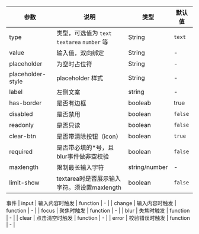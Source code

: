 | 参数         | 说明                             | 类型   | 默认值           |
|--------------|----------------------------------|--------|------------------|
| type         | 类型，可选值为 `text` `textarea` `number`  等 | String |`text`         |
| value      | 输入值，双向绑定 | String |  -     |
| placeholder         | 为空时占位符 | String |       -       |
| placeholder-style | placeholder 样式     | String | - |
| label          | 	左侧文案                       | string | -             |
| has-border          | 	是否有边框                       | booleab | true            |
| disabled          | 	是否禁用                       | boolean | `false`              |
| readonly          | 是否只读                        | boolean | `false`               |
| clear-btn       | 是否带清除按钮（icon）                        | boolean | `true`               |
| required          | 是否带必填的*号，且blur事件做非空校验                       | boolean | `false`               |
| maxlength          | 限制最长输入字符                   | string/number | -               |
| limit-show          | textarea时是否展示输入字符。须设置maxlength                        | boolean | `false`               |


事件
| input          | 输入内容时触发                        | function | -               |
| change          | 输入内容时触发                        | function | -               |
| focus          | 聚焦时触发                        | function | -               |
| blur          | 失焦时触发                        | function | -               |
| clear          | 点击清空时触发                        | function | -               |
| error          | 校验错误时触发                        | function | -               |







